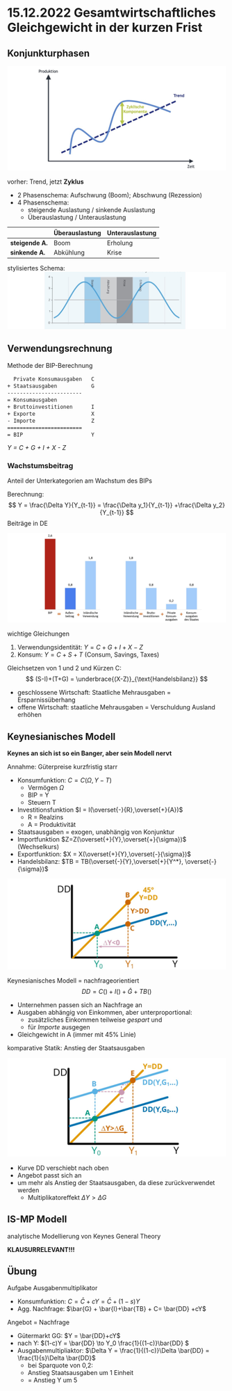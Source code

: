 # 15.12.2022 Gesamtwirtschaftliches Gleichgewicht in der kurzen Frist



## Konjunkturphasen

![img](../images/2022-12-15_14-20-21.jpg)

vorher: Trend, jetzt **Zyklus**

- 2 Phasenschema: Aufschwung (Boom); Abschwung (Rezession)
- 4 Phasenschema: 
    - steigende Auslastung / sinkende Auslastung
    - Überauslastung / Unterauslastung

|                  | Überauslastung | Unterauslastung |
| ---------------- | -------------- | --------------- |
| **steigende A.** | Boom           | Erholung        |
| **sinkende A.**  | Abkühlung      | Krise           |

stylisiertes Schema:![img](../images/2022-12-15_14-24-39.jpg)



## Verwendungsrechnung

Methode der BIP-Berechnung

```
  Private Konsumausgaben   C
+ Staatsausgaben           G
------------------------
= Konsumausgaben
+ Bruttoinvestitionen      I
+ Exporte                  X
- Importe                  Z
========================
= BIP                      Y
```

*Y = C + G + I + X - Z*

### Wachstumsbeitrag

Anteil der Unterkategorien am Wachstum des BIPs

Berechnung:
$$
Y = \frac{\Delta Y}{Y_{t-1}} = 
\frac{\Delta y_1}{Y_{t-1}}  +\frac{\Delta y_2}{Y_{t-1}} 
$$
Beiträge in DE 

![2022-12-15_14-39-38](../images/2022-12-15_14-39-38.jpg)

wichtige Gleichungen

1. Verwendungsidentität: $Y = C + G + I + X - Z$
2. Konsum: $Y = C+S+T$ (Consum, Savings, Taxes)



Gleichsetzen von 1 und 2 und Kürzen C:
$$
(S-I)+(T+G) = \underbrace{(X-Z)}_{\text{Handelsbilanz}}
$$

- geschlossene Wirtschaft: Staatliche Mehrausgaben = Ersparnissüberhang
- offene Wirtschaft: staatliche Mehrausgaben = Verschuldung Ausland erhöhen



## Keynesianisches Modell

**Keynes an sich ist so ein Banger, aber sein Modell nervt**

Annahme: Güterpreise kurzfristig starr

- Konsumfunktion: $C = C(\Omega, Y-T)$
    - Vermögen $\Omega$
    - BIP = Y
    - Steuern T
- Investitionsfunktion $I = I(\overset{-}{R},\overset{+}{A})$ 
    - R = Realzins
    - A = Produktivität
- Staatsausgaben = exogen, unabhängig von Konjunktur
- Importfunktion $Z=Z(\overset{+}{Y},\overset{+}{\sigma})$ (Wechselkurs) 
- Exportfunktion: $X = X(\overset{+}{Y},\overset{-}{\sigma})$
- Handelsbilanz: $TB = TB(\overset{-}{Y},\overset{+}{Y^*}, \overset{-}{\sigma})$

![2022-12-15_15-03-16](../images/2022-12-15_15-03-16.jpg)

Keynesianisches Modell = nachfrageorientiert
$$
DD = C()+I()+\bar{G}+TB()
$$

- Unternehmen passen sich an Nachfrage an
- Ausgaben abhängig von Einkommen, aber unterproportional:
    - zusätzliches Einkommen teilweise *gespart* und 
    - für *Importe* ausgegen
- Gleichgewicht in A (immer mit 45% Linie)



komparative Statik: Anstieg der Staatsausgaben

![2022-12-15_15-09-02](../images/2022-12-15_15-09-02.jpg) 

- Kurve DD verschiebt nach oben
- Angebot passt sich an
- um mehr als Anstieg der Staatsausgaben, da diese zurückverwendet werden
    - Multiplikatoreffekt $\Delta Y > \Delta G$



## IS-MP Modell

analytische Modellierung von Keynes General Theory

**KLAUSURRELEVANT!!!**



## Übung

Aufgabe Ausgabenmultiplikator

- Konsumfunktion: $C = \bar{C}+cY = \bar{C}+(1-s)Y$
- Agg. Nachfrage: $\bar{G} + \bar{I}+\bar{TB} + C= \bar{DD} +cY$

Angebot = Nachfrage

- Gütermarkt GG: $Y = \bar{DD}+cY$
- nach Y: $(1-c)Y = \bar{DD} \to Y_0 \frac{1}{(1-c)}\bar{DD} $
- Ausgabenmultipliaktor: $\Delta Y = \frac{1}{(1-c)}\Delta \bar{DD} = \frac{1}{s}\Delta \bar{DD}$
    - bei Sparquote von 0,2:
    - Anstieg Staatsausgaben um 1 Einheit
    - = Anstieg Y um 5



